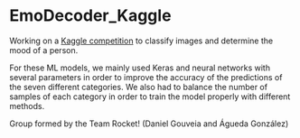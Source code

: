 # EmoDecoder_Kaggle
Working on a [Kaggle competition](https://www.kaggle.com/competitions/emodecode-3000) to classify images and determine the mood of a person.

For these ML models, we mainly used Keras and neural networks with several parameters in order to improve the accuracy of the predictions of the seven different categories. We also had to balance the number of samples of each category in order to train the model properly with different methods.

Group formed by the Team Rocket! (Daniel Gouveia and Águeda González)
